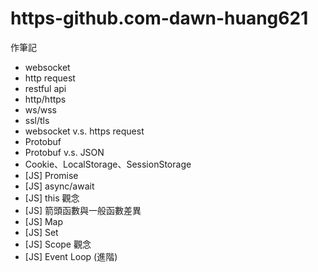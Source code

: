 # https-github.com-dawn-huang621
作筆記
- websocket
- http request
- restful api
- http/https
- ws/wss
- ssl/tls
- websocket v.s. https request
- Protobuf
- Protobuf v.s. JSON
- Cookie、LocalStorage、SessionStorage
- [JS] Promise
- [JS] async/await
- [JS] this 觀念
- [JS] 箭頭函數與一般函數差異
- [JS] Map
- [JS] Set
- [JS] Scope 觀念
- [JS] Event Loop (進階)
